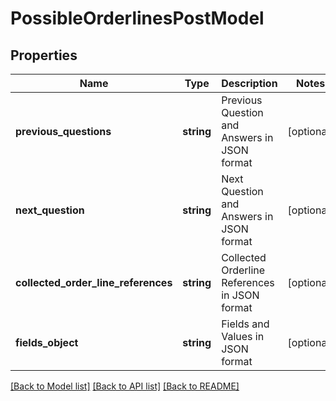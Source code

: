# PossibleOrderlinesPostModel

## Properties
Name | Type | Description | Notes
------------ | ------------- | ------------- | -------------
**previous_questions** | **string** | Previous Question and Answers in JSON format | [optional] 
**next_question** | **string** | Next Question and Answers in JSON format | [optional] 
**collected_order_line_references** | **string** | Collected Orderline References in JSON format | [optional] 
**fields_object** | **string** | Fields and Values in JSON format | [optional] 

[[Back to Model list]](../README.md#documentation-for-models) [[Back to API list]](../README.md#documentation-for-api-endpoints) [[Back to README]](../README.md)


